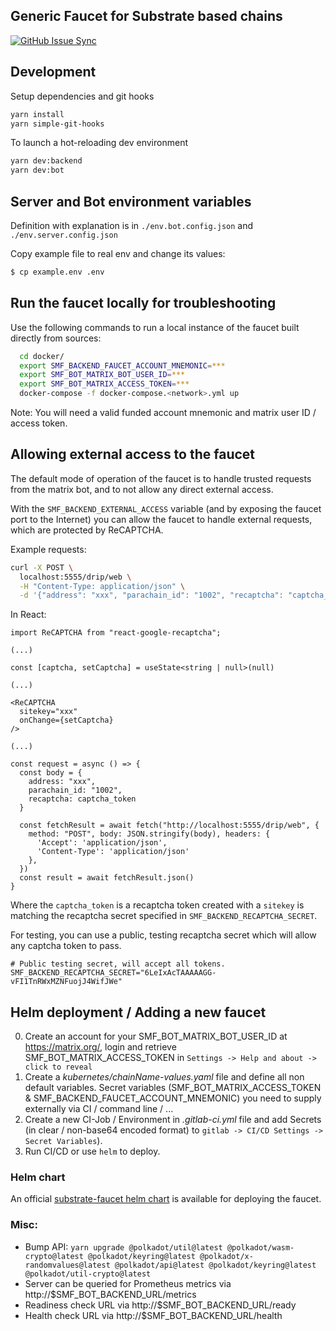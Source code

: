 ## Generic Faucet for Substrate based chains

[![GitHub Issue Sync](https://github.com/paritytech/substrate-matrix-faucet/actions/workflows/github-issue-sync.yml/badge.svg)](https://github.com/paritytech/substrate-matrix-faucet/actions/workflows/github-issue-sync.yml)

## Development

Setup dependencies and git hooks

```bash
yarn install
yarn simple-git-hooks
```

To launch a hot-reloading dev environment

```bash
yarn dev:backend
yarn dev:bot
```

## Server and Bot environment variables

Definition with explanation is in `./env.bot.config.json` and `./env.server.config.json`

Copy example file to real env and change its values:
```bash
$ cp example.env .env
```

## Run the faucet locally for troubleshooting

Use the following commands to run a local instance of the faucet built directly from sources:

```bash
  cd docker/
  export SMF_BACKEND_FAUCET_ACCOUNT_MNEMONIC=***
  export SMF_BOT_MATRIX_BOT_USER_ID=***
  export SMF_BOT_MATRIX_ACCESS_TOKEN=***
  docker-compose -f docker-compose.<network>.yml up
```

Note: You will need a valid funded account mnemonic and matrix user ID / access token.

## Allowing external access to the faucet

The default mode of operation of the faucet is to handle trusted requests from the matrix bot,
and to not allow any direct external access.

With the `SMF_BACKEND_EXTERNAL_ACCESS` variable (and by exposing the faucet port to the Internet)
you can allow the faucet to handle external requests, which are protected by ReCAPTCHA.

Example requests:

```bash
curl -X POST \
  localhost:5555/drip/web \
  -H "Content-Type: application/json" \
  -d '{"address": "xxx", "parachain_id": "1002", "recaptcha": "captcha_token"}'
```

In React:

```tsx
import ReCAPTCHA from "react-google-recaptcha";

(...)

const [captcha, setCaptcha] = useState<string | null>(null)

(...)

<ReCAPTCHA
  sitekey="xxx"
  onChange={setCaptcha}
/>

(...)

const request = async () => {
  const body = {
    address: "xxx",
    parachain_id: "1002",
    recaptcha: captcha_token
  }

  const fetchResult = await fetch("http://localhost:5555/drip/web", {
    method: "POST", body: JSON.stringify(body), headers: {
      'Accept': 'application/json',
      'Content-Type': 'application/json'
    },
  })
  const result = await fetchResult.json()
}
```

Where the `captcha_token` is a recaptcha token created with a `sitekey`
is matching the recaptcha secret specified in `SMF_BACKEND_RECAPTCHA_SECRET`.

For testing, you can use a public, testing recaptcha secret which will allow any captcha token to pass.

```shell
# Public testing secret, will accept all tokens.
SMF_BACKEND_RECAPTCHA_SECRET="6LeIxAcTAAAAAGG-vFI1TnRWxMZNFuojJ4WifJWe"
```

## Helm deployment / Adding a new faucet

0. Create an account for your SMF_BOT_MATRIX_BOT_USER_ID at https://matrix.org/, login and retrieve SMF_BOT_MATRIX_ACCESS_TOKEN in `Settings -> Help and about -> click to reveal`
1. Create a *kubernetes/chainName-values.yaml* file and define all non default variables. Secret variables (SMF_BOT_MATRIX_ACCESS_TOKEN & SMF_BACKEND_FAUCET_ACCOUNT_MNEMONIC) you need to supply externally
via CI / command line / ...
2. Create a new CI-Job / Environment in *.gitlab-ci.yml* file and add Secrets (in clear / non-base64 encoded format) to `gitlab -> CI/CD Settings -> Secret Variables`).
3. Run CI/CD or use `helm` to deploy.

### Helm chart

An official [substrate-faucet helm chart](https://github.com/paritytech/helm-charts/tree/main/charts/substrate-faucet) is available for deploying the faucet.

### Misc:

* Bump API: `yarn upgrade @polkadot/util@latest @polkadot/wasm-crypto@latest @polkadot/keyring@latest @polkadot/x-randomvalues@latest @polkadot/api@latest @polkadot/keyring@latest @polkadot/util-crypto@latest`
* Server can be queried for Prometheus metrics via http://$SMF_BOT_BACKEND_URL/metrics
* Readiness check URL  via http://$SMF_BOT_BACKEND_URL/ready
* Health check URL  via http://$SMF_BOT_BACKEND_URL/health
